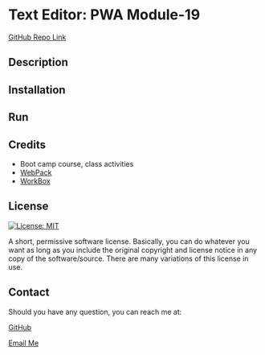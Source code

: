 # Text Editor: PWA Module-19

[GitHub Repo Link](https://github.com/salidamaharjan/PWA-text-editor-19)

## Description


## Installation

## Run

## Credits
- Boot camp course, class activities
- [WebPack](https://webpack.js.org/guides/asset-management/#loading-images)
- [WorkBox](https://developer.chrome.com/docs/workbox/the-ways-of-workbox/)

## License

[![License: MIT](https://img.shields.io/badge/License-MIT-yellow.svg)](https://opensource.org/licenses/MIT)

A short, permissive software license. Basically, you can do whatever you want as long as you include the original copyright and license notice in any copy of the software/source. There are many variations of this license in use.

## Contact

Should you have any question, you can reach me at:

[GitHub](https://github.com/salidamaharjan)

[Email Me](mailto:email@email.com)